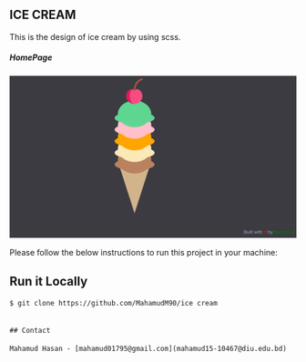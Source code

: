 ## ICE CREAM

This is the design of ice cream by using scss.

##### HomePage
![ScreenShot of Form](a.png)

Please follow the below instructions to run this project in your machine:

## Run it Locally
```
$ git clone https://github.com/MahamudM90/ice cream


## Contact

Mahamud Hasan - [mahamud01795@gmail.com](mahamud15-10467@diu.edu.bd)


